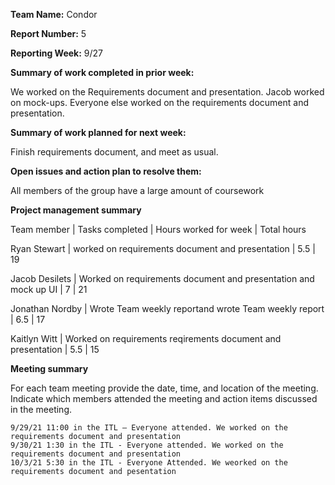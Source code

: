**Team Name:** Condor

**Report Number:** 5

**Reporting Week:** 9/27

**Summary of work completed in prior week:**

We worked on the Requirements document and presentation. Jacob worked on mock-ups. Everyone else worked on the requirements document and presentation.

**Summary of work planned for next week:**

Finish requirements document, and meet as usual.

**Open issues and action plan to resolve them:**

All members of the group have a large amount of coursework

**Project management summary**

Team member | Tasks completed | Hours worked for week | Total hours

Ryan Stewart | worked on requirements document and presentation  | 5.5 | 19

Jacob Desilets | Worked on requirements document and presentation and mock up UI | 7 | 21 

Jonathan Nordby | Wrote Team weekly reportand wrote Team weekly report | 6.5 | 17 

Kaitlyn Witt | Worked on requirements reqirements document and presentation | 5.5 | 15

**Meeting summary**

For each team meeting provide the date, time, and location of the meeting. Indicate which members attended the meeting and action items discussed in the meeting.

    9/29/21 11:00 in the ITL – Everyone attended. We worked on the requirements document and presentation
    9/30/21 1:30 in the ITL - Everyone attended. We worked on the requirements document and presentation
    10/3/21 5:30 in the ITL - Everyone Attended. We weorked on the requirements document and pesentation
